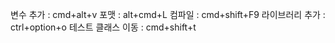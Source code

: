 변수 추가 : cmd+alt+v
포맷 : alt+cmd+L
컴파일 : cmd+shift+F9
라이브러리 추가 : ctrl+option+o
테스트 클래스 이동 : cmd+shift+t

